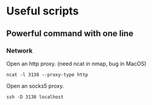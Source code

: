 # Useful scripts

## Powerful command with one line

### Network

Open an http proxy.
(need ncat in nmap, bug in MacOS)

```
ncat -l 3138 --proxy-type http
```

Open an socks5 proxy.

```
ssh -D 3138 localhost
```
